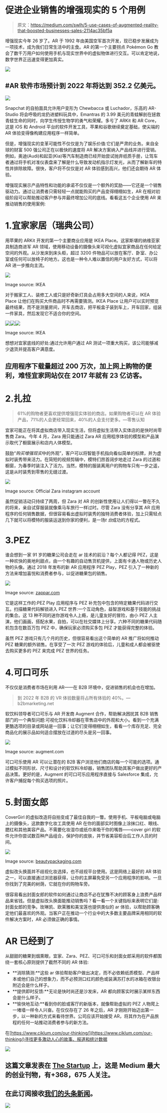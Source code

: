 # 促进企业销售的增强现实的 5 个用例

> 原文：<https://medium.com/swlh/5-use-cases-of-augmented-reality-that-boosted-businesses-sales-2114ac35bf5a>

增强现实今年 26 岁了。AR 于 1992 年由美国空军首次开发，现已稳步发展成为一项技术，成为我们日常生活中的主食。AR 的第一个主要拐点 Pokémon Go 教会了数千万用户如何使用手机与现实世界中的虚拟物体进行交互。可以肯定地说，数字世界正迅速变得更加真实。

![](img/68d315c50582519ea1cb3cdb4f80b834.png)

## #AR 软件市场预计到 2022 年将达到 352.2 亿美元。

![](img/ef1d4e79c874c92b342fd7a2108371f3.png)

Snapchat 的自拍面具允许用户变形为 Chewbacca 或 Luchador，乐高的 AR-Studio 将会呼吸的龙扔进塑料玩具中，Emantras 的 3.99 美元的青蛙解剖在拯救青蛙生命的同时，向学生传授生物学的勇气和荣耀。多亏了 ARKit 和 AR Core，这是 iOS 和 Android 平台的软件开发工具，苹果和谷歌继续奠定基础，使尖端的 AR 体验变得像构建应用程序一样简单。

但是，增强现实的变革可能性不仅仅是为了娱乐价值:它们是严肃的业务。来自全球的财富 500 强公司正在以极快的速度将 AR 解决方案纳入产品线并进行营销。例如，奥迪(Audi)和起亚(Kia)等汽车制造商已经开始尝试抛弃纸质手册，让驾车者通过将手机对准仪表盘来了解是什么导致发动机指示灯发光，从而了解新车的特性并排除故障。很快，客户将不仅仅是对 AR 体验感到高兴，他们还会期待 AR 体验。

增强现实展示产品特性和功能的承诺不仅仅是一个额外的奖励——它还是一个销售驱动力。通过让消费者只需轻轻一点就能购买的产品变得栩栩如生，AR 在相对初级阶段可以帮助推动客户参与并最终增加公司的底线。看看这五个企业使用 AR 来推动销售的使用案例:

# 1.宜家家居（瑞典公司）

用苹果的 ARKit 开发的第一个主要商业应用是 IKEA Place。这家斯堪的纳维亚家具制造商进军 AR 领域，使用移动设备的摄像头来可视化虚拟宜家商品在任何给定空间的外观。从沙发床到床头柜，超过 3200 件物品可以放在客厅、卧室、办公室或任何可以放椅子的地方。这也是一种令人难以置信的用户友好方式，可以将 AR 进一步推向主流。

![](img/7ce26b388443d9b705a4fe1a11d41fa6.png)

Image source: IKEA

对于搬家工人、装修工人或只是好奇新灯具会占用多大空间的人来说，IKEA Place 让他们在购买大件商品时不再需要猜测。IKEA Place 让用户可以实时预览最终结果，而不是测量房间，开车去商店，把平板盒子装到车上，开车回家，组装一件家具，然后发现它不适合你的空间。

![](img/b65cf05109e994bda751448454527d82.png)![](img/81aaed299262304e73e1b20274e872a3.png)![](img/ce0e32b2e47d5385651691d2acfe74c6.png)

Image source: IKEA

想想对宜家底线的好处:通过允许用户通过 AR 测试一项重大购买，该公司能够减少退货并提高客户满意度。

## 应用程序下载量超过 200 万次，加上网上购物的便利，难怪宜家网站仅在 2017 年就有 23 亿访客。

# 2.扎拉

> 61%的购物者更喜欢提供增强现实体验的商店。如果购物者可以在 AR 体验产品，71%的人会更经常回来，40%的人会支付更多。—零售认知

宜家可能正在将其虚拟商店带入现实生活，但将虚拟生活带入实体店的是快时尚零售商 Zara。今年 4 月，Zara 用只能通过 Zara AR 应用程序体验的模型和产品演示取代了橱窗展示和店内人体模型。

鼓励“*购买增强现实*中的外观”，客户可以将智能手机指向看似简单的标牌，并为虚拟时装秀带来活力。在简短的视频剪辑中，模特们昂首阔步地走过 Zara 的过道和橱窗，为春季时装注入了活力。当然，模特的服装离用户的购物车只有一步之遥，这是从时装秀到零售的无缝过渡。

![](img/341bef9b67c159073250cec33aba0baa.png)

Image source: Official Zara instagram account

虽然促销活动只持续了两周，但 Zara 对 AR 的创新性使用让人们得以一瞥在不久的将来，亲自试穿服装就像乘马车旅行一样过时。尽管 Zara 没有分享其 AR 应用程序的任何销售数据，但很容易看出虚拟时装秀的独特消费者体验，加上只需轻点几下就可以将模特的服装运送到你家的便利，是一场*t 台*成功的方程式。

# 3.PEZ

谁会想到一家 91 岁的糖果公司会走在 ar 技术的前沿？每个人都记得 PEZ，这是一种欢快的奥地利甜点，由一个有趣的自动售货机提供，上面有卡通人物或历史人物的头像。通过 2018 年发布的新 AR 应用程序 PEZ Play，PEZ 引入了一种新的方法来增加喜悦和消费者参与，以促进糖果包的销售。

![](img/817843a64960c7b80fce5aedeff9c589.png)

Image source: [zappar.com](http://www.zappar.com/static/img/showcase/pez-world/screen-shot-2016-08-11-at-17.56.36.jpg)

它是这样工作的:PEZ Play 应用程序与 PEZ 补充包中包含的特定糖果代码进行交互。扫描糖果代码解锁进入 PEZ 世界:一个互动角色，益智游戏和基于技能的挑战的集合。这 13 种不同的迷你游戏令人上瘾，是儿童友好的冒险，由小 PEZ 人主演，他们画画，搭配水果，自拍，可以在社交媒体上分享。六种不同的糖果代码随机包含在数百万包 PEZ 中，确保玩家必须购买多包 PEZ 才能获得完整的体验。

虽然 PEZ 游戏只有几个月的历史，但很容易看出这个简单的 AR 推广将如何推动 PEZ 糖果的额外销售。在享受了一次 PEZ 游戏的体验后，儿童和成人都会被驱使去购买更多的 PEZ 来完成 PEZ 世界的任务。

# 4.可口可乐

不仅仅是消费者市场在利用 AR——在 B2B 环境中，促进销售的机会也在增加。

> 到 2022 年 B2B 的 VR 体验数量将占所有体验的 40%。—b2bmarketing.net

软饮料领导者可口可乐与 AR 开发商 Augment 合作，帮助解决困扰其 B2B 销售部门的一个典型问题:可视化饮料冷却器在零售店中的外观和大小。看到一个充满更酷选项的目录或网站是一回事；让它们变得栩栩如生，看看一个库存充足、完全商品化的展示品如何适合摆放在过道的尽头是另一回事。

![](img/f801d449752e39cf3703a7b54fdcc776.png)

Image source: augment.com

可口可乐使用 AR 可以让潜在的 B2B 客户浏览他们商店的每一个可能的选项。通过模拟不同形状、尺寸和设计的软饮料冷却器，销售团队帮助其客户做出更好的产品决策。更好的是，Augment 的可口可乐应用程序直接与 Salesforce 集成，允许客户捕捉每个购买选项的照片。

# 5.封面女郎

CoverGirl 的虚拟改造将自拍变成了最佳自我的一瞥。使用手机、平板电脑或电脑上的摄像头，这款数字化妆工具使用 AR 在你的面部实时图像上涂抹口红、眼线、腮红和其他美容产品。不需要化妆湿巾或纸巾来吸干你的嘴唇——cover girl 的软件允许你尝试数百种产品组合，保护你的皮肤，并节省美容柜台后工作人员的时间。

![](img/40b6a461b0630281b73b5b1f2d2df3d5.png)

Image source: [beautypackaging.com](http://www.beautypackaging.com/contents/view_breaking-news/2018-02-08/covergirl-launches-virtual-tryon-mobile-web-experience)

虚拟改头换面并不歧视化妆选择，也不歧视平台使用。这是网络上最好的 AR 体验之一，可以直接通过浏览器获得，让你的主屏幕免受另一个应用程序的影响。一旦你找到了完美的树荫，它就在你的购物车旁。

很容易看出封面女郎的软件如何通过让商店不必在犹豫不决的顾客身上浪费产品样品来省钱。但是虚拟改头换面能推动销售吗？看一看一个关键指标来表明它们是:封面女郎的竞争。玫琳凯、欧莱雅和美宝莲也提供类似的 ar 体验，以帮助顾客确定他们最喜欢的外观。当客户正在推动一个行业中的大多数主要品牌采用相同的软件解决方案时，AR 必须做正确的事情。

# AR 已经到了

从甜甜的糖果到烟熏眼，宜家、Zara、PEZ、可口可乐和封面女郎采用的软件都围绕一套核心原则提供了截然不同的 AR 体验:

*   **消除猜测:**这些 ar 体验帮助客户做出决定，而不必依赖纸质模型、产品样本或他们自己的想象力，而不必预测口红的颜色或装满苏打水的冰箱在收银台附近会是什么样子。
*   **提供即时反馈:**无论是快时尚还是沙发床，AR 都向顾客实时展示某样东西会是什么样子。
*   **愉快地互动:**看到你的脸或客厅的新版本，就像帮助虚拟的 PEZ 人物爬上一堵墙一样令人兴奋。在仅仅存在了 26 年之后，AR 才刚刚开始迈出第一步，以一种新的方式来看待世界。公司应该开始接受 AR，将其作为在产品旅程的任何一站推动消费者参与的新方法。

在[https://www.ciklum.com/our-thinking/](https://www.ciklum.com/our-thinking/)寻找更多激动人心的故事、报道和统计数据

[![](img/308a8d84fb9b2fab43d66c117fcc4bb4.png)](https://medium.com/swlh)

## 这篇文章发表在 [The Startup](https://medium.com/swlh) 上，这是 Medium 最大的创业刊物，有+368，675 人关注。

## 在此订阅接收[我们的头条新闻](http://growthsupply.com/the-startup-newsletter/)。

[![](img/b0164736ea17a63403e660de5dedf91a.png)](https://medium.com/swlh)